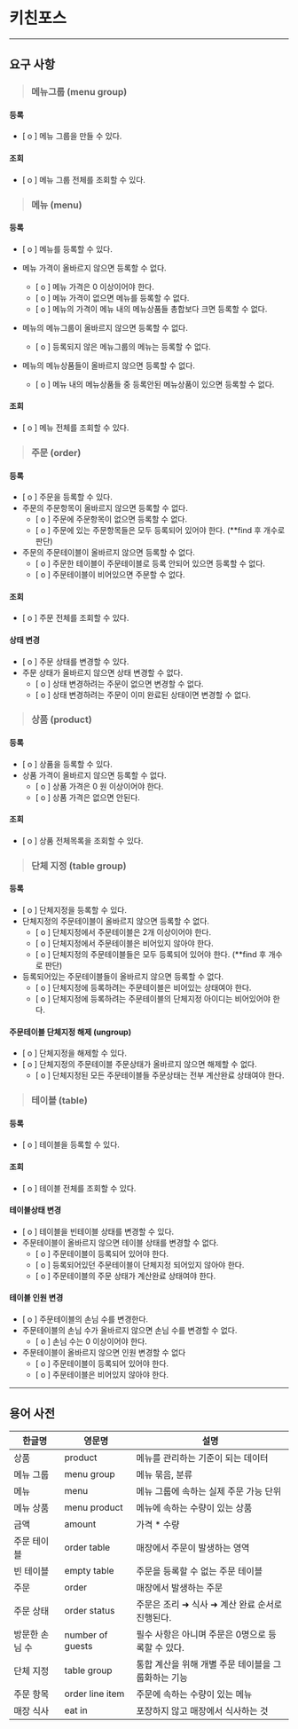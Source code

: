 # 키친포스

-----------------------
## 요구 사항

>### 메뉴그룹 (menu group)
#### 등록
* [ o ] 메뉴 그룹을 만들 수 있다.
#### 조회
* [ o ] 메뉴 그룹 전체를 조회할 수 있다.

>### 메뉴 (menu)
#### 등록
* [ o ] 메뉴를 등록할 수 있다.
* 메뉴 가격이 올바르지 않으면 등록할 수 없다.
  * [ o ] 메뉴 가격은 0 이상이어야 한다.
  * [ o ] 메뉴 가격이 없으면 메뉴를 등록할 수 없다.
  * [ o ] 메뉴의 가격이 메뉴 내의 메뉴상품들 총합보다 크면 등록할 수 없다.

* 메뉴의 메뉴그룹이 올바르지 않으면 등록할 수 없다.
  * [ o ] 등록되지 않은 메뉴그룹의 메뉴는 등록할 수 없다.
* 메뉴의 메뉴상품들이 올바르지 않으면 등록할 수 없다.
  * [ o ] 메뉴 내의 메뉴상품들 중 등록안된 메뉴상품이 있으면 등록할 수 없다.

#### 조회
* [ o ] 메뉴 전체를 조회할 수 있다.

>### 주문 (order)
#### 등록
* [ o ] 주문을 등록할 수 있다.
* 주문의 주문항목이 올바르지 않으면 등록할 수 없다.
  * [ o ] 주문에 주문항목이 없으면 등록할 수 없다.
  * [ o ] 주문에 있는 주문항목들은 모두 등록되어 있어야 한다. (**find 후 개수로 판단)
* 주문의 주문테이블이 올바르지 않으면 등록할 수 없다.
  * [ o ] 주문한 테이블이 주문테이블로 등록 안되어 있으면 등록할 수 없다.
  * [ o ] 주문테이블이 비어있으면 주문할 수 없다.
#### 조회
* [ o ] 주문 전체를 조회할 수 있다.
#### 상태 변경
* [ o ] 주문 상태를 변경할 수 있다.
* 주문 상태가 올바르지 않으면 상태 변경할 수 없다.
  * [ o ] 상태 변경하려는 주문이 없으면 변경할 수 없다.
  * [ o ] 상태 변경하려는 주문이 이미 완료된 상태이면 변경할 수 없다.

>### 상품 (product)
#### 등록
* [ o ] 상품을 등록할 수 있다.
* 상품 가격이 올바르지 않으면 등록할 수 없다.
  * [ o ] 상품 가격은 0 원 이상이어야 한다.
  * [ o ] 상품 가격은 없으면 안된다.
#### 조회
* [ o ] 상품 전체목록을 조회할 수 있다.

>### 단체 지정 (table group)
#### 등록
* [ o ] 단체지정을 등록할 수 있다.
* 단체지정의 주문테이블이 올바르지 않으면 등록할 수 없다.
  * [ o ] 단체지정에서 주문테이블은 2개 이상이어야 한다.
  * [ o ] 단체지정에서 주문테이블은 비어있지 않아야 한다.
  * [ o ] 단체지정의 주문테이블들은 모두 등록되어 있어야 한다. (**find 후 개수로 판단)
* 등록되어있는 주문테이블들이 올바르지 않으면 등록할 수 없다.
  * [ o ] 단체지정에 등록하려는 주문테이블은 비어있는 상태여야 한다.
  * [ o ] 단체지정에 등록하려는 주문테이블의 단체지정 아이디는 비어있어야 한다.
#### 주문테이블 단체지정 해제 (ungroup)
* [ o ] 단체지정을 해제할 수 있다.
* [ o ] 단체지정의 주문테이블 주문상태가 올바르지 않으면 해제할 수 없다.
  * [ o ] 단체지정된 모든 주문테이블들 주문상태는 전부 계산완료 상태여야 한다.

>### 테이블 (table)
#### 등록
* [ o ] 테이블을 등록할 수 있다.
#### 조회
* [ o ] 테이블 전체를 조회할 수 있다.
#### 테이블상태 변경
* [ o ] 테이블을 빈테이블 상태를 변경할 수 있다.
* 주문테이블이 올바르지 않으면 테이블 상태를 변경할 수 없다.
  * [ o ] 주문테이블이 등록되어 있어야 한다.
  * [ o ] 등록되어있던 주문테이블이 단체지정 되어있지 않아야 한다.
  * [ o ] 주문테이블의 주문 상태가 계산완료 상태여야 한다.
#### 테이블 인원 변경
* [ o ] 주문테이블의 손님 수를 변경한다.
* 주문테이블의 손님 수가 올바르지 않으면 손님 수를 변경할 수 없다.
  * [ o ] 손님 수는 0 이상이어야 한다.
* 주문테이블이 올바르지 않으면 인원 변경할 수 없다
  * [ o ] 주문테이블이 등록되어 있어야 한다.
  * [ o ] 주문테이블은 비어있지 않아야 한다.

----------------

## 용어 사전

| 한글명 | 영문명 | 설명 |
| --- | --- | --- |
| 상품 | product | 메뉴를 관리하는 기준이 되는 데이터 |
| 메뉴 그룹 | menu group | 메뉴 묶음, 분류 |
| 메뉴 | menu | 메뉴 그룹에 속하는 실제 주문 가능 단위 |
| 메뉴 상품 | menu product | 메뉴에 속하는 수량이 있는 상품 |
| 금액 | amount | 가격 * 수량 |
| 주문 테이블 | order table | 매장에서 주문이 발생하는 영역 |
| 빈 테이블 | empty table | 주문을 등록할 수 없는 주문 테이블 |
| 주문 | order | 매장에서 발생하는 주문 |
| 주문 상태 | order status | 주문은 조리 ➜ 식사 ➜ 계산 완료 순서로 진행된다. |
| 방문한 손님 수 | number of guests | 필수 사항은 아니며 주문은 0명으로 등록할 수 있다. |
| 단체 지정 | table group | 통합 계산을 위해 개별 주문 테이블을 그룹화하는 기능 |
| 주문 항목 | order line item | 주문에 속하는 수량이 있는 메뉴 |
| 매장 식사 | eat in | 포장하지 않고 매장에서 식사하는 것 |
